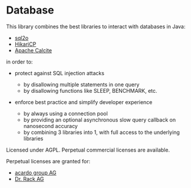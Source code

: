 # Database

This library combines the best libraries to interact with databases in Java:

* [sql2o](https://www.sql2o.org/)
* [HikariCP](https://github.com/brettwooldridge/HikariCP)
* [Apache Calcite](https://calcite.apache.org/)

in order to:

* protect against SQL injection attacks

  * by disallowing multiple statements in one query
  * by disallowing functions like SLEEP, BENCHMARK, etc.

* enforce best practice and simplify developer experience

  * by always using a connection pool
  * by providing an optional asynchronous slow query callback on nanosecond accuracy
  * by combining 3 libraries into 1, with full access to the underlying libraries

Licensed under AGPL.
Perpetual commercial licenses are available.

Perpetual licenses are granted for:
* [acardo group AG](https://www.acardo.com)
* [Dr. Rack AG](https://www.drrack.com)
